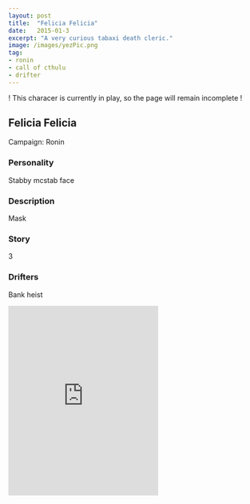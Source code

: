 ```yaml
---
layout: post
title:  "Felicia Felicia"
date:   2015-01-3
excerpt: "A very curious tabaxi death cleric."
image: /images/yezPic.png
tag:
- ronin
- call of cthulu
- drifter 
---
```


! This characer is currently in play, so the page will remain incomplete !

## Felicia Felicia
Campaign: Ronin

### Personality
Stabby mcstab face

### Description
Mask

### Story
3

### Drifters
Bank heist

<iframe src="https://open.spotify.com/embed/user/isittooshortornotavailable/playlist/1P6tBvJBuzQs5WjXTVOF2z" width="300" height="380" frameborder="0" allowtransparency="true" allow="encrypted-media"></iframe>
